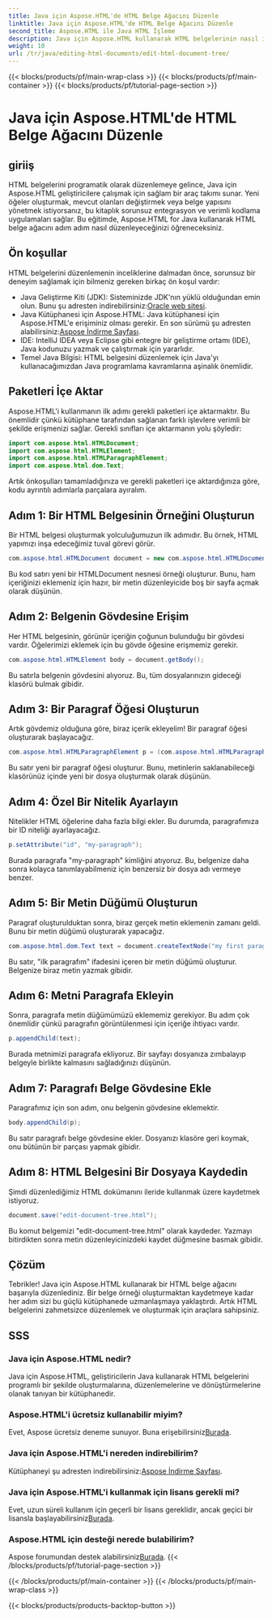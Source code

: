 ```yaml
---
title: Java için Aspose.HTML'de HTML Belge Ağacını Düzenle
linktitle: Java için Aspose.HTML'de HTML Belge Ağacını Düzenle
second_title: Aspose.HTML ile Java HTML İşleme
description: Java için Aspose.HTML kullanarak HTML belgelerinin nasıl işleneceğini keşfedin. Etkili içerik yönetimi için adım adım bir kılavuz.
weight: 10
url: /tr/java/editing-html-documents/edit-html-document-tree/
---
```


{{< blocks/products/pf/main-wrap-class >}}
{{< blocks/products/pf/main-container >}}
{{< blocks/products/pf/tutorial-page-section >}}

# Java için Aspose.HTML'de HTML Belge Ağacını Düzenle

## giriiş
HTML belgelerini programatik olarak düzenlemeye gelince, Java için Aspose.HTML geliştiricilere çalışmak için sağlam bir araç takımı sunar. Yeni öğeler oluşturmak, mevcut olanları değiştirmek veya belge yapısını yönetmek istiyorsanız, bu kitaplık sorunsuz entegrasyon ve verimli kodlama uygulamaları sağlar. Bu eğitimde, Aspose.HTML for Java kullanarak HTML belge ağacını adım adım nasıl düzenleyeceğinizi öğreneceksiniz.
## Ön koşullar
HTML belgelerini düzenlemenin inceliklerine dalmadan önce, sorunsuz bir deneyim sağlamak için bilmeniz gereken birkaç ön koşul vardır:
-  Java Geliştirme Kiti (JDK): Sisteminizde JDK'nın yüklü olduğundan emin olun. Bunu şu adresten indirebilirsiniz:[Oracle web sitesi](https://www.oracle.com/java/technologies/javase-jdk11-downloads.html).
-  Java Kütüphanesi için Aspose.HTML: Java kütüphanesi için Aspose.HTML'e erişiminiz olması gerekir. En son sürümü şu adresten alabilirsiniz:[Aspose İndirme Sayfası](https://releases.aspose.com/html/java/).
- IDE: IntelliJ IDEA veya Eclipse gibi entegre bir geliştirme ortamı (IDE), Java kodunuzu yazmak ve çalıştırmak için yararlıdır.
- Temel Java Bilgisi: HTML belgesini düzenlemek için Java'yı kullanacağımızdan Java programlama kavramlarına aşinalık önemlidir.
## Paketleri İçe Aktar
Aspose.HTML'i kullanmanın ilk adımı gerekli paketleri içe aktarmaktır. Bu önemlidir çünkü kütüphane tarafından sağlanan farklı işlevlere verimli bir şekilde erişmenizi sağlar. Gerekli sınıfları içe aktarmanın yolu şöyledir:
```java
import com.aspose.html.HTMLDocument;
import com.aspose.html.HTMLElement;
import com.aspose.html.HTMLParagraphElement;
import com.aspose.html.dom.Text;
```
Artık önkoşulları tamamladığınıza ve gerekli paketleri içe aktardığınıza göre, kodu ayrıntılı adımlarla parçalara ayıralım.
## Adım 1: Bir HTML Belgesinin Örneğini Oluşturun
Bir HTML belgesi oluşturmak yolculuğumuzun ilk adımıdır. Bu örnek, HTML yapımızı inşa edeceğimiz tuval görevi görür. 
```java
com.aspose.html.HTMLDocument document = new com.aspose.html.HTMLDocument();
```
Bu kod satırı yeni bir HTMLDocument nesnesi örneği oluşturur. Bunu, ham içeriğinizi eklemeniz için hazır, bir metin düzenleyicide boş bir sayfa açmak olarak düşünün.
## Adım 2: Belgenin Gövdesine Erişim
Her HTML belgesinin, görünür içeriğin çoğunun bulunduğu bir gövdesi vardır. Öğelerimizi eklemek için bu gövde öğesine erişmemiz gerekir.
```java
com.aspose.html.HTMLElement body = document.getBody();
```
Bu satırla belgenin gövdesini alıyoruz. Bu, tüm dosyalarınızın gideceği klasörü bulmak gibidir.
## Adım 3: Bir Paragraf Öğesi Oluşturun
Artık gövdemiz olduğuna göre, biraz içerik ekleyelim! Bir paragraf öğesi oluşturarak başlayacağız.
```java
com.aspose.html.HTMLParagraphElement p = (com.aspose.html.HTMLParagraphElement) document.createElement("p");
```
Bu satır yeni bir paragraf öğesi oluşturur. Bunu, metinlerin saklanabileceği klasörünüz içinde yeni bir dosya oluşturmak olarak düşünün.
## Adım 4: Özel Bir Nitelik Ayarlayın
Nitelikler HTML öğelerine daha fazla bilgi ekler. Bu durumda, paragrafımıza bir ID niteliği ayarlayacağız.
```java
p.setAttribute("id", "my-paragraph");
```
Burada paragrafa "my-paragraph" kimliğini atıyoruz. Bu, belgenize daha sonra kolayca tanımlayabilmeniz için benzersiz bir dosya adı vermeye benzer.
## Adım 5: Bir Metin Düğümü Oluşturun
Paragraf oluşturulduktan sonra, biraz gerçek metin eklemenin zamanı geldi. Bunu bir metin düğümü oluşturarak yapacağız.
```java
com.aspose.html.dom.Text text = document.createTextNode("my first paragraph");
```
Bu satır, "ilk paragrafım" ifadesini içeren bir metin düğümü oluşturur. Belgenize biraz metin yazmak gibidir.
## Adım 6: Metni Paragrafa Ekleyin
Sonra, paragrafa metin düğümümüzü eklememiz gerekiyor. Bu adım çok önemlidir çünkü paragrafın görüntülenmesi için içeriğe ihtiyacı vardır.
```java
p.appendChild(text);
```
Burada metnimizi paragrafa ekliyoruz. Bir sayfayı dosyanıza zımbalayıp belgeyle birlikte kalmasını sağladığınızı düşünün.
## Adım 7: Paragrafı Belge Gövdesine Ekle
Paragrafımız için son adım, onu belgenin gövdesine eklemektir. 
```java
body.appendChild(p);
```
Bu satır paragrafı belge gövdesine ekler. Dosyanızı klasöre geri koymak, onu bütünün bir parçası yapmak gibidir.
## Adım 8: HTML Belgesini Bir Dosyaya Kaydedin
Şimdi düzenlediğimiz HTML dokümanını ileride kullanmak üzere kaydetmek istiyoruz. 
```java
document.save("edit-document-tree.html");
```
Bu komut belgemizi "edit-document-tree.html" olarak kaydeder. Yazmayı bitirdikten sonra metin düzenleyicinizdeki kaydet düğmesine basmak gibidir.
## Çözüm
Tebrikler! Java için Aspose.HTML kullanarak bir HTML belge ağacını başarıyla düzenlediniz. Bir belge örneği oluşturmaktan kaydetmeye kadar her adım sizi bu güçlü kütüphanede uzmanlaşmaya yaklaştırdı. Artık HTML belgelerini zahmetsizce düzenlemek ve oluşturmak için araçlara sahipsiniz.

## SSS
### Java için Aspose.HTML nedir?
Java için Aspose.HTML, geliştiricilerin Java kullanarak HTML belgelerini programlı bir şekilde oluşturmalarına, düzenlemelerine ve dönüştürmelerine olanak tanıyan bir kütüphanedir.
### Aspose.HTML'i ücretsiz kullanabilir miyim?
 Evet, Aspose ücretsiz deneme sunuyor. Buna erişebilirsiniz[Burada](https://releases.aspose.com/).
### Java için Aspose.HTML'i nereden indirebilirim?
 Kütüphaneyi şu adresten indirebilirsiniz:[Aspose İndirme Sayfası](https://releases.aspose.com/html/java/).
### Java için Aspose.HTML'i kullanmak için lisans gerekli mi?
 Evet, uzun süreli kullanım için geçerli bir lisans gereklidir, ancak geçici bir lisansla başlayabilirsiniz[Burada](https://purchase.aspose.com/temporary-license/).
### Aspose.HTML için desteği nerede bulabilirim?
 Aspose forumundan destek alabilirsiniz[Burada](https://forum.aspose.com/c/html/29).
{{< /blocks/products/pf/tutorial-page-section >}}

{{< /blocks/products/pf/main-container >}}
{{< /blocks/products/pf/main-wrap-class >}}

{{< blocks/products/products-backtop-button >}}
